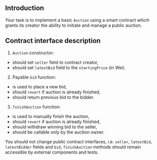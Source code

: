 ## Introduction

Your task is to implement a basic `Auction` using a smart contract which grants its creator the ability to initiate and manage a public auction.

## Contract interface description

1. `Auction` constructor:
* should set `seller` field to contract creator,
* should set `latestBid` field to the `startingPrice` (in Wei).

2. Payable `bid` function:
* is used to place a new bid,
* should `revert` if auction is already finished,
* should return previous bid to the bidder.

3. `finishAuction` function:
* is used to manually finish the auction,
* should `revert` if auction is already finished,
* should withdraw winning bid to the seller,
* should be callable only by the auction owner.

You should not change public contract interfaces, i.e. `seller`, `latestBid`, `latestBidder` fields and `bid`, `finishAuction` methods should remain accessible by external components and tests.

